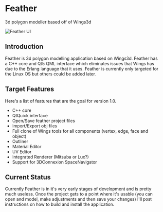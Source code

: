 Feather
=======

3d polygon modeller based off of Wings3d

![Feather UI](https://github.com/richardlayman/feather/tree/master/assets/images/ui_v0_1.png)

Introduction
---------------
Feather is 3d polygon modelling application based on Wings3d. Feather has a C++ core and Qt5 QML interface which eliminates issues that Wings has due to the Erlang language that it uses. Feather is currently only targeted for the Linux OS but others could be added later.

Target Features
---------------
Here's a list of features that are the goal for version 1.0.
* C++ core
* QtQuick interface
* Open/Save feather project files
* Import/Export obj files
* Full clone of Wings tools for all components (vertex, edge, face and object)
* Outliner
* Material Editor
* UV Editor
* Integrated Renderer (Mitsuba or Lux?)
* Support for 3DConnexion SpaceNavigator

Current Status
---------------
Currently Feather is in it's very early stages of development and is pretty much useless. Once the project gets to a point where it's usable (you can open and model, make adjustments and then save your changes) I'll post instructions on how to build and install the application. 


